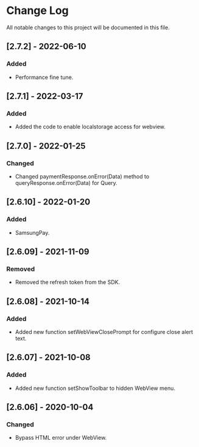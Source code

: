 
# Change Log
All notable changes to this project will be documented in this file.


## [2.7.2] - 2022-06-10
 
### Added

- Performance fine tune. 


## [2.7.1] - 2022-03-17
 
### Added

- Added the code to enable localstorage access for webview. 


## [2.7.0] - 2022-01-25
 
### Changed

- Changed paymentResponse.onError(Data) method to queryResponse.onError(Data) for Query. 


## [2.6.10] - 2022-01-20
 
### Added

- SamsungPay. 


## [2.6.09] - 2021-11-09
 
### Removed

- Removed the refresh token from the SDK. 



## [2.6.08] - 2021-10-14
 
### Added

- Added new function setWebViewClosePrompt for configure close alert text.



## [2.6.07] - 2021-10-08
 
### Added

- Added new function setShowToolbar to hidden WebView menu.



## [2.6.06] - 2020-10-04

### Changed

- Bypass HTML error under WebView.


